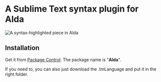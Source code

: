 # A Sublime Text syntax plugin for Alda

![A syntax-highlighted piece in Alda](http://i.imgur.com/BJk1Thd.png)

## Installation
Get it from [Package Control](https://packagecontrol.io). The package name is "**Alda**".

If you need to, you can also just download the .tmLanguage and put it in the right folder.
